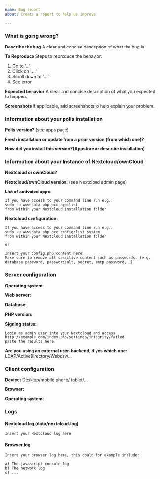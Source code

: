 ```yaml
---
name: Bug report
about: Create a report to help us improve

---
```


### What is going wrong?
**Describe the bug**
A clear and concise description of what the bug is.

**To Reproduce**
Steps to reproduce the behavior:
1. Go to '...'
2. Click on '....'
3. Scroll down to '....'
4. See error

**Expected behavior**
A clear and concise description of what you expected to happen.

**Screenshots**
If applicable, add screenshots to help explain your problem.

### Information about your polls installation
**Polls version?** (see apps page)

**Fresh installation or update from a prior version (from which one)?**

**How did you install this version?(Appstore or describe installation)**

### Information about your Instance of Nextcloud/ownCloud
**Nextcloud or ownCloud?**

**Nextcloud/ownCloud version:** (see Nextcloud admin page)

**List of activated apps:**
```
If you have access to your command line run e.g.:
sudo -u www-data php occ app:list
from within your Nextcloud installation folder
```

**Nextcloud configuration:**
```
If you have access to your command line run e.g.:
sudo -u www-data php occ config:list system
from within your Nextcloud installation folder

or

Insert your config.php content here
Make sure to remove all sensitive content such as passwords. (e.g. database password, passwordsalt, secret, smtp password, …)
```

### Server configuration
<!--
You can use the Issue Template application to prefill most of the required information: https://apps.nextcloud.com/apps/issuetemplate
-->

**Operating system**:

**Web server:**

**Database:**

**PHP version:**

**Signing status:**
```
Login as admin user into your Nextcloud and access
http://example.com/index.php/settings/integrity/failed
paste the results here.
```

**Are you using an external user-backend, if yes which one:** LDAP/ActiveDirectory/Webdav/...

### Client configuration
**Device:**
Desktop/mobile phone/ tablet/... 

**Browser:**

**Operating system:**

### Logs

#### Nextcloud log (data/nextcloud.log)
```
Insert your Nextcloud log here
```

#### Browser log
```
Insert your browser log here, this could for example include:

a) The javascript console log
b) The network log
c) ...
```
